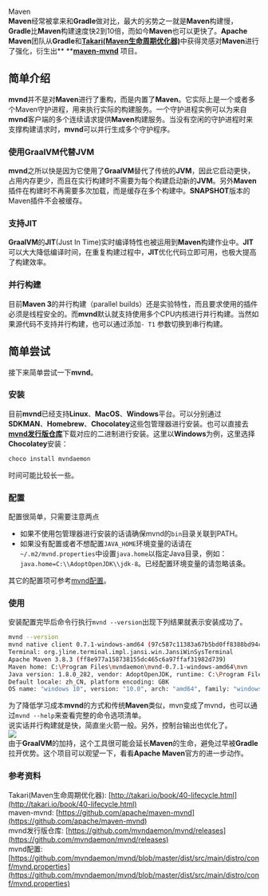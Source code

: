 Maven<br />**Maven**经常被拿来和**Gradle**做对比，最大的劣势之一就是**Maven**构建慢，**Gradle**比**Maven**构建速度快2到10倍，而如今**Maven**也可以更快了。**Apache Maven**团队从**Gradle**和[**Takari(Maven生命周期优化器)**](http://takari.io/book/40-lifecycle.html)中获得灵感对**Maven**进行了强化，衍生出** **[**maven-mvnd**](https://github.com/apache/maven-mvnd) 项目。
<a name="xcWND"></a>
## 简单介绍
**mvnd**并不是对**Maven**进行了重构，而是内置了**Maven**。它实际上是一个或者多个Maven守护进程，用来执行实际的构建服务。一个守护进程实例可以为来自**mvnd**客户端的多个连续请求提供**Maven**构建服务。当没有空闲的守护进程时来支撑构建请求时，**mvnd**可以并行生成多个守护程序。
<a name="K5zEP"></a>
### 使用GraalVM代替JVM
**mvnd**之所以快是因为它使用了**GraalVM**替代了传统的**JVM**，因此它启动更快，占用内存更少，而且在实行构建时不需要为每个构建启动新的**JVM**。另外**Maven**插件在构建时不再需要多次加载，而是缓存在多个构建中。**SNAPSHOT**版本的Maven插件不会被缓存。
<a name="lKBYn"></a>
### 支持JIT
**GraalVM**的**JIT**(Just In Time)实时编译特性也被运用到**Maven**构建作业中。**JIT**可以大大降低编译时间，在重复构建过程中，**JIT**优化代码立即可用，也极大提高了构建效率。
<a name="P1Xm0"></a>
### 并行构建
目前**Maven 3**的并行构建（parallel builds）还是实验特性，而且要求使用的插件必须是线程安全的。而**mvnd**默认就支持使用多个CPU内核进行并行构建。当然如果源代码不支持并行构建，也可以通过添加`- T1` 参数切换到串行构建。
<a name="JdWdZ"></a>
## 简单尝试
接下来简单尝试一下**mvnd**。
<a name="OnBXR"></a>
### 安装
目前**mvnd**已经支持**Linux**、**MacOS**、**Windows**平台。可以分别通过**SDKMAN**、**Homebrew**、**Chocolatey**这些包管理器进行安装。也可以直接去[**mvnd发行版仓库**](https://github.com/mvndaemon/mvnd/releases)下载对应的二进制进行安装。这里以**Windows**为例，这里选择**Chocolatey**安装：
```bash
choco install mvndaemon
```
时间可能比较长一些。
<a name="LiWM3"></a>
### 配置
配置很简单，只需要注意两点

- 如果不使用包管理器进行安装的话请确保mvnd的`bin`目录关联到PATH。
- 如果没有配置或者不想配置`JAVA_HOME`环境变量的话请在`~/.m2/mvnd.properties`中设置`java.home`以指定Java目录，例如：`java.home=C:\\AdoptOpenJDK\\jdk-8`。已经配置环境变量的请忽略该条。

其它的配置项可参考[mvnd配置](https://github.com/mvndaemon/mvnd/blob/master/dist/src/main/distro/conf/mvnd.properties)。
<a name="jZFhd"></a>
### 使用
安装配置完毕后命令行执行`mvnd --version`出现下列结果就表示安装成功了。
```bash
mvnd --version
mvnd native client 0.7.1-windows-amd64 (97c587c11383a67b5bd0ff8388bd94c694b91c1e)
Terminal: org.jline.terminal.impl.jansi.win.JansiWinSysTerminal
Apache Maven 3.8.3 (ff8e977a158738155dc465c6a97ffaf31982d739)
Maven home: C:\Program Files\mvndaemon\mvnd-0.7.1-windows-amd64\mvn
Java version: 1.8.0_282, vendor: AdoptOpenJDK, runtime: C:\Program Files\AdoptOpenJDK\jdk-8.0.282.8-hotspot\jre
Default locale: zh_CN, platform encoding: GBK
OS name: "windows 10", version: "10.0", arch: "amd64", family: "windows"
```
为了降低学习成本**mvnd**的方式和传统**Maven**类似，mvn变成了mvnd，也可以通过`mvnd --help`来查看完整的命令选项清单。<br />说实话并行构建就是快，简直坐火箭一般。另外，控制台输出也优化了。<br />![](https://cdn.nlark.com/yuque/0/2021/gif/396745/1640261945729-2af9980e-eb1a-47ed-9494-baab1b841aa4.gif#clientId=u24d4d022-6279-4&from=paste&id=ue52b67ba&originHeight=412&originWidth=763&originalType=url&ratio=1&rotation=0&showTitle=false&status=done&style=none&taskId=u46f3522e-fd60-48f1-b27b-b3fa1f7cd25&title=)<br />由于**GraalVM**的加持，这个工具很可能会延长**Maven**的生命，避免过早被**Gradle**拉开优势。这个项目可以观望一下，看看**Apache Maven**官方的进一步动作。
<a name="JZVm7"></a>
### 参考资料
Takari(Maven生命周期优化器): [http://takari.io/book/40-lifecycle.html](http://takari.io/book/40-lifecycle.html)<br />maven-mvnd: [https://github.com/apache/maven-mvnd](https://github.com/apache/maven-mvnd)<br />mvnd发行版仓库: [https://github.com/mvndaemon/mvnd/releases](https://github.com/mvndaemon/mvnd/releases)<br />mvnd配置: [https://github.com/mvndaemon/mvnd/blob/master/dist/src/main/distro/conf/mvnd.properties](https://github.com/mvndaemon/mvnd/blob/master/dist/src/main/distro/conf/mvnd.properties)
